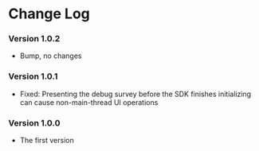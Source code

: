 # Change Log

### Version 1.0.2

* Bump, no changes

### Version 1.0.1

* Fixed: Presenting the debug survey before the SDK finishes initializing can cause non-main-thread UI operations

### Version 1.0.0

* The first version


